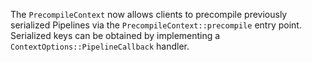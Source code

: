 The `PrecompileContext` now allows clients to precompile previously serialized Pipelines via the `PrecompileContext::precompile` entry point. Serialized keys can be obtained by implementing a `ContextOptions::PipelineCallback` handler. 
